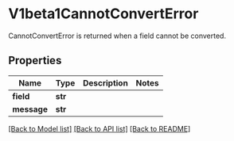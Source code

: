 # V1beta1CannotConvertError

CannotConvertError is returned when a field cannot be converted.
## Properties
Name | Type | Description | Notes
------------ | ------------- | ------------- | -------------
**field** | **str** |  | 
**message** | **str** |  | 

[[Back to Model list]](../README.md#documentation-for-models) [[Back to API list]](../README.md#documentation-for-api-endpoints) [[Back to README]](../README.md)


